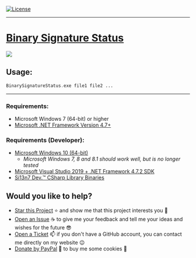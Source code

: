 [![License](https://img.shields.io/badge/Licence-MIT-blue.svg?style=plastic)](https://github.com/Si13n7/BinarySignatureStatus/blob/master/LICENSE.txt)

***

# [Binary Signature Status](https://github.com/Si13n7/BinarySignatureStatus/releases/latest)

<sub><img src="https://user-images.githubusercontent.com/6128966/54432214-cfad0f00-4728-11e9-85b6-86a70a3f14b7.png"></sub>


## Usage:

```php
BinarySignatureStatus.exe file1 file2 ...
```

***

### Requirements:
- Microsoft Windows 7 (64-bit) or higher
- [Microsoft .NET Framework Version 4.7+](https://www.microsoft.com/download/details.aspx?id=55170)


### Requirements (Developer):
- [Microsoft Windows 10 (64-bit)](https://www.microsoft.com/software-download/windows10)
   - _Microsoft Windows 7, 8 and 8.1 should work well, but is no longer tested_
- [Microsoft Visual Studio 2019 + .NET Framework 4.7.2 SDK](https://www.visualstudio.com/downloads/)
- [Si13n7 Dev.™ CSharp Library Binaries](https://github.com/Si13n7/SilDev.CSharpLib/)

## Would you like to help?

- [Star this Project](https://github.com/Si13n7/BinarySignatureStatus/stargazers) :star: and show me that this project interests you :hugs:
- [Open an Issue](https://github.com/Si13n7/BinarySignatureStatus/issues/new) :coffee: to give me your feedback and tell me your ideas and wishes for the future :sunglasses:
- [Open a Ticket](https://support.si13n7.de/) :mailbox: if you don't have a GitHub account, you can contact me directly on my website :wink:
- [Donate by PayPal](http://donate.si13n7.com/) :money_with_wings: to buy me some cookies :cookie:
